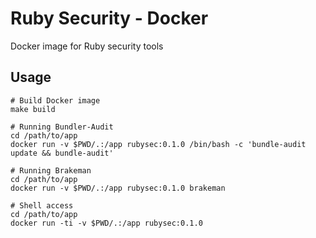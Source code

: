 # Ruby Security - Docker

Docker image for Ruby security tools

## Usage

```
# Build Docker image
make build

# Running Bundler-Audit
cd /path/to/app
docker run -v $PWD/.:/app rubysec:0.1.0 /bin/bash -c 'bundle-audit update && bundle-audit'

# Running Brakeman
cd /path/to/app
docker run -v $PWD/.:/app rubysec:0.1.0 brakeman

# Shell access
cd /path/to/app
docker run -ti -v $PWD/.:/app rubysec:0.1.0
```
